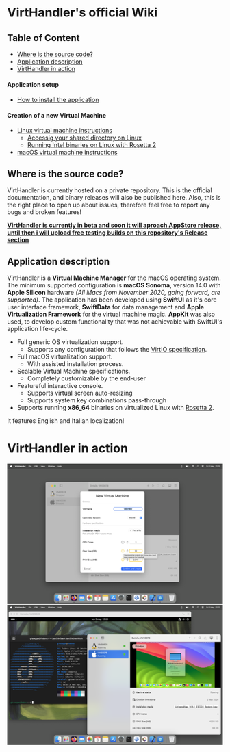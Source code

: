 # VirtHandler's official Wiki
## Table of Content
- [Where is the source code?](#where-is-the-source-code)
- [Application description](#application-description)
- [VirtHandler in action](#virthandler-in-action)
#### Application setup
- [How to install the application](./setup-help.md#how-to-install)
#### Creation of a new Virtual Machine
- [Linux virtual machine instructions](./linux-help.md)
  - [Accessig your shared directory on Linux](./linux-help-additional.md)
  - [Running Intel binaries on Linux with Rosetta 2](./linux-help-additional.md)
- [macOS virtual machine instructions](./macos-help.md)

## Where is the source code?
VirtHandler is currently hosted on a private repository. This is the official documentation, and binary releases will also be published here.
Also, this is the right place to open up about issues, therefore feel free to report any bugs and broken features! 

<ins>**VirtHandler is currently in beta and soon it will aproach AppStore release, until then i will upload free testing builds on this repository's Release section**</ins>

## Application description
VirtHandler is a **Virtual Machine Manager** for the macOS operating system. The minimum supported configuration is **macOS Sonoma**, version 14.0 with **Apple Silicon** hardware *(All Macs from November 2020, going forward, are supported)*. The application has been developed using **SwiftUI** as it's core user interface framework, **SwiftData** for data management and **Apple Virtualization Framework** for the virtual machine magic. **AppKit** was also used, to develop custom functionality that was not achievable with SwiftUI's application life-cycle.


- Full generic OS virtualization support.
  - Supports any configuration that follows the [VirtIO specification](https://docs.oasis-open.org/virtio/virtio/v1.2/csd01/virtio-v1.2-csd01.html).
- Full macOS virtualization support.
  - With assisted installation process.
- Scalable Virtual Machine specifications.
  - Completely customizable by the end-user
- Featureful interactive console.
  - Supports virtual screen auto-resizing
  - Supports system key combinations pass-through
- Supports running **x86_64** binaries on virtualized Linux with [Rosetta 2](https://support.apple.com/en-mide/102527).

It features English and Italian localization!

# VirtHandler in action
![screenshot1](./Screenshots/creating.png)
![screenshot1](./Screenshots/running.png)
